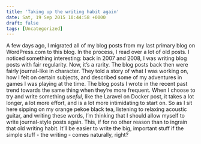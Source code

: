 ```yaml
---
title: 'Taking up the writing habit again'
date: Sat, 19 Sep 2015 10:44:58 +0000
draft: false
tags: [Uncategorized]
---
```


A few days ago, I migrated all of my blog posts from my last primary blog on WordPress.com to this blog. In the process, I read over a lot of old posts. I noticed something interesting: back in 2007 and 2008, I was writing blog posts with fair regularity. Now, it’s a rarity. The blog posts back then were fairly journal-like in character. They told a story of what I was working on, how I felt on certain subjects, and described some of my adventures in games I was playing at the time. The blog posts I wrote in the recent past trend towards the same thing when they’re more frequent. When I choose to try and write something _useful_, like the Laravel on Docker post, it takes a lot longer, a lot more effort, and is a lot more intimidating to start on. So as I sit here sipping on my orange pekoe black tea, listening to relaxing acoustic guitar, and writing these words, I’m thinking that I should allow myself to write journal-style posts again. This, if for no other reason than to ingrain that old writing habit. It’ll be easier to write the big, important stuff if the simple stuff - the writing - comes naturally, right?